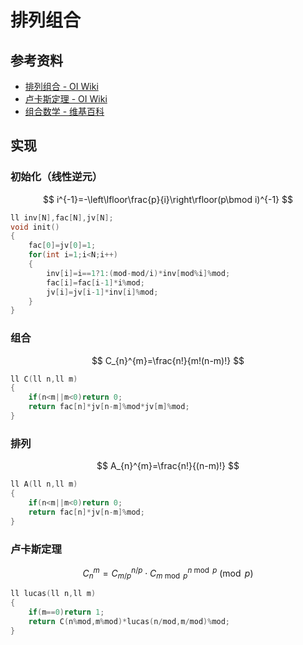 # 排列组合

## 参考资料

- [排列组合 - OI Wiki](https://oi-wiki.org/math/combinatorics/combination/)
- [卢卡斯定理 - OI Wiki](https://oi-wiki.org/math/number-theory/lucas/)
- [组合数学 - 维基百科](https://zh.wikipedia.org/zh-cn/组合数学)

## 实现

### 初始化（线性逆元）

$$
i^{-1}=-\left\lfloor\frac{p}{i}\right\rfloor(p\bmod i)^{-1}
$$

```cpp
ll inv[N],fac[N],jv[N];
void init()
{
	fac[0]=jv[0]=1;
	for(int i=1;i<N;i++)
	{
		inv[i]=i==1?1:(mod-mod/i)*inv[mod%i]%mod;
		fac[i]=fac[i-1]*i%mod;
		jv[i]=jv[i-1]*inv[i]%mod;
	}
}
```

### 组合

$$
C_{n}^{m}=\frac{n!}{m!(n-m)!}
$$

```cpp
ll C(ll n,ll m)
{
	if(n<m||m<0)return 0;
	return fac[n]*jv[n-m]%mod*jv[m]%mod;
}
```

### 排列

$$
A_{n}^{m}=\frac{n!}{(n-m)!}
$$

```cpp
ll A(ll n,ll m)
{
	if(n<m||m<0)return 0;
	return fac[n]*jv[n-m]%mod;
}
```

### 卢卡斯定理

$$
C_{n}^{m}=C_{m/p}^{n/p}\cdot C_{m\bmod p}^{n\bmod p}\pmod p
$$

```cpp
ll lucas(ll n,ll m)
{
	if(m==0)return 1;
	return C(n%mod,m%mod)*lucas(n/mod,m/mod)%mod;
}
```
